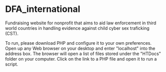 # DFA_international
Fundraising website for nonprofit that aims to aid law enforcement in third world countries in handling evidence against child cyber sex traficking (CST). 

To run, please download PHP and configure it to your own preferences. Open up any Web browser on your desktop and enter "localhost" into the address box. The browser will open a list of files stored under the "HTDocs" folder on your computer. Click on the link to a PHP file and open it to run a script.

